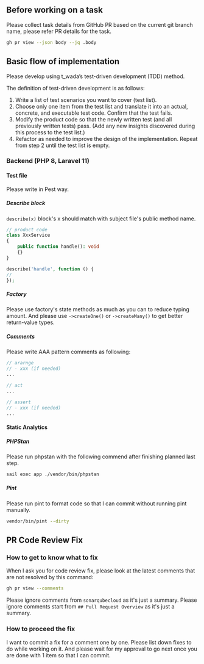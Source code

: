 
## Before working on a task
Please collect task details from GitHub PR based on the current git branch name, please refer PR details for the task.

```bash
gh pr view --json body --jq .body
```

## Basic flow of implementation
Please develop using t_wada’s test-driven development (TDD) method.

The definition of test-driven development is as follows:
1.	Write a list of test scenarios you want to cover (test list).
2.	Choose only one item from the test list and translate it into an actual, concrete, and executable test code. Confirm that the test fails.
3.	Modify the product code so that the newly written test (and all previously written tests) pass. (Add any new insights discovered during this process to the test list.)
4.	Refactor as needed to improve the design of the implementation.
Repeat from step 2 until the test list is empty.

### Backend (PHP 8, Laravel 11)
#### Test file
Please write in Pest way.

##### Describe block
`describe(x)` block's x should match with subject file's public method name.

```php
// product code
class XxxService
{
    public function handle(): void
    {}
}
```

```php
describe('handle', function () {
//
});
```

##### Factory
Please use factory's state methods as much as you can to reduce typing amount.
And please use `->createOne()` or `->createMany()` to get better return-value types.

##### Comments
Please write AAA pattern comments as following:

```php
// ararnge
// - xxx (if needed)
...

// act
...

// assert
// - xxx (if needed)
...
```

#### Static Analytics
##### PHPStan
Please run phpstan with the following commend after finishing planned last step.

```bash
sail exec app ./vendor/bin/phpstan
```
##### Pint
Please run pint to format code so that I can commit without running pint manually.

```bash
vendor/bin/pint --dirty
```


## PR Code Review Fix
### How to get to know what to fix
When I ask you for code review fix, please look at the latest comments that are not resolved by this command:

```bash
gh pr view --comments
```

Please ignore comments from `sonarqubecloud` as it's just a summary.
Please ignore comments start from `## Pull Request Overview` as it's just a summary.

### How to proceed the fix
I want to commit a fix for a comment one by one. Please list down fixes to do while working on it. And please wait for my approval to go next once you are done with 1 item so that I can commit.
